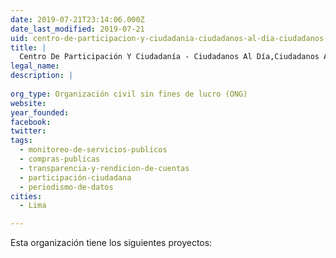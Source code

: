```yaml
---
date: 2019-07-21T23:14:06.000Z
date_last_modified: 2019-07-21
uid: centro-de-participacion-y-ciudadania-ciudadanos-al-dia-ciudadanos-al-dia
title: |
  Centro De Participación Y Ciudadanía - Ciudadanos Al Día,Ciudadanos Al Día
legal_name: 
description: |
  
org_type: Organización civil sin fines de lucro (ONG)
website: 
year_founded: 
facebook: 
twitter: 
tags:
  - monitoreo-de-servicios-publicos
  - compras-publicas
  - transparencia-y-rendicion-de-cuentas
  - participación-ciudadana
  - periodismo-de-datos
cities: 
  - Lima

---
```


Esta organización tiene los siguientes proyectos:


